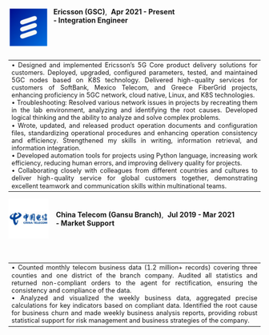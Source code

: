<div style="display: flex; align-items: flex-start; margin-bottom: 25px;"> <!-- Use flex-start for alignment, increased margin-bottom -->
  <img src="static/assets/img/ericsson_logo.png" alt="Ericsson Logo" style="width: 80px; height: 80px; margin-right: 10px;"> <!-- Adjust margin-right for space -->
  <div> <!-- No additional padding -->
    <strong>Ericsson (GSC)</strong>,&nbsp;&nbsp;<strong>Apr 2021 - Present</strong><br>
    <strong>- Integration Engineer</strong>
  </div>
</div>

<table>
<tr>
  <td style="font-size: 0.9em; line-height: 1.2em; text-align: justify;">
  • Designed and implemented Ericsson’s 5G Core product delivery solutions for customers. Deployed, upgraded, configured parameters, tested, and maintained 5GC nodes based on K8S technology. Delivered high-quality services for customers of SoftBank, Mexico Telecom, and Greece FiberGrid projects, enhancing proficiency in 5GC network, cloud native, Linux, and K8S technologies.<br>
  • Troubleshooting: Resolved various network issues in projects by recreating them in the lab environment, analyzing and identifying the root causes. Developed logical thinking and the ability to analyze and solve complex problems.<br>
  • Wrote, updated, and released product operation documents and configuration files, standardizing operational procedures and enhancing operation consistency and efficiency. Strengthened my skills in writing, information retrieval, and information integration.<br>
  • Developed automation tools for projects using Python language, increasing work efficiency, reducing human errors, and improving delivery quality for projects.<br>
  • Collaborating closely with colleagues from different countries and cultures to deliver high-quality service for global customers together, demonstrating excellent teamwork and communication skills within multinational teams.
  </td>
</tr>
</table>

<div style="display: flex; align-items: center;"> <!-- Keeping the relative alignment unchanged -->
  <img src="static/assets/img/ct_logo.png" alt="China Telecom Logo" style="width: 80px; height: 80px; margin-right: 15px;"> <!-- Right margin for spacing -->
  <div>
    <strong>China Telecom (Gansu Branch)</strong>,&nbsp;&nbsp;<strong>Jul 2019 - Mar 2021</strong><br> <!-- Company and position on one line -->
    <strong>- Market Support</strong> <!-- Position on next line -->
  </div>
</div>
<br><br>
<div style="margin-bottom: 40px;"> <!-- Add extra space after the China Telecom description -->
  <table>
  <tr>
    <td style="font-size: 0.9em; line-height: 1.2em; text-align: justify;">
    • Counted monthly telecom business data (1.2 million+ records) covering three counties and one district of the branch company. Audited all statistics and returned non-compliant orders to the agent for rectification, ensuring the consistency and compliance of the data.<br>
    • Analyzed and visualized the weekly business data, aggregated precise calculations for key indicators based on compliant data. Identified the root cause for business churn and made weekly business analysis reports, providing robust statistical support for risk management and business strategies of the company.
    </td>
  </tr>
  </table>
</div>
